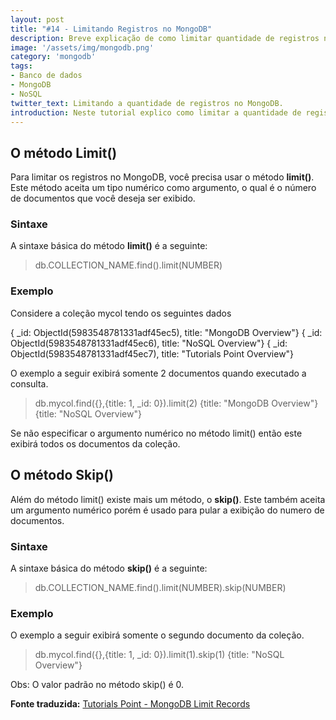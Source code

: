 ```yaml
---
layout: post
title: "#14 - Limitando Registros no MongoDB"
description: Breve explicação de como limitar quantidade de registros no MongoDB.
image: '/assets/img/mongodb.png'
category: 'mongodb'
tags:
- Banco de dados
- MongoDB
- NoSQL
twitter_text: Limitando a quantidade de registros no MongoDB.
introduction: Neste tutorial explico como limitar a quantidade de registros advindos do MongoDB.
---
```

## O método Limit()

Para limitar os registros no MongoDB, você precisa usar o método **limit()**. Este método aceita um tipo numérico como argumento, o qual é o número de documentos que você deseja ser exibido.

### Sintaxe

A sintaxe básica do método **limit()** é a seguinte:

>db.COLLECTION_NAME.find().limit(NUMBER)

### Exemplo

Considere a coleção  mycol tendo os seguintes dados

{ _id: ObjectId(5983548781331adf45ec5), title: "MongoDB Overview"}
{ _id: ObjectId(5983548781331adf45ec6), title: "NoSQL Overview"}
{ _id: ObjectId(5983548781331adf45ec7), title: "Tutorials Point Overview"}

O exemplo a seguir exibirá somente 2 documentos quando executado a consulta.

>db.mycol.find({},{title: 1, _id: 0}).limit(2)
{title: "MongoDB Overview"}
{title: "NoSQL Overview"}
>

Se não especificar o argumento numérico no método limit() então este exibirá todos os documentos da coleção.

## O método Skip()

Além do método limit() existe mais um método, o **skip()**. Este também aceita um argumento numérico porém é usado para pular a exibição do numero de documentos.

### Sintaxe

A sintaxe básica do método **skip()** é a seguinte:

>db.COLLECTION_NAME.find().limit(NUMBER).skip(NUMBER)

### Exemplo

O exemplo a seguir exibirá somente o segundo documento da coleção.

>db.mycol.find({},{title: 1, _id: 0}).limit(1).skip(1)
{title: "NoSQL Overview"}
>

Obs: O valor padrão no método skip() é 0.

**Fonte traduzida:** [Tutorials Point - MongoDB Limit Records](http://www.tutorialspoint.com/mongodb/mongodb_limit_record.htm)
